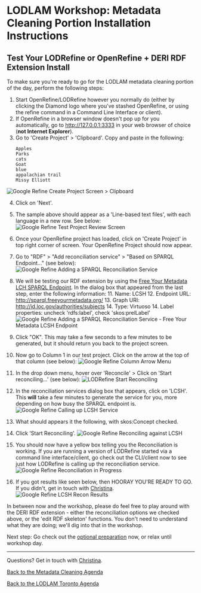 # LODLAM Workshop: Metadata Cleaning Portion Installation Instructions
## Test Your LODRefine or OpenRefine + DERI RDF Extension Install
To make sure you're ready to go for the LODLAM metadata cleaning portion of the day, perform the following steps:

1. Start OpenRefine/LODRefine however you normally do (either by clicking the Diamond logo where you've stashed OpenRefine, or using the refine command in a Command Line Interface or client).
2. If OpenRefine in a browser window doesn't pop up for you automatically, go to http://127.0.0.1:3333 in your web browser of choice (**not Internet Explorer**).
3. Go to 'Create Project' > 'Clipboard'. Copy and paste in the following:
    ```
    Apples
    Parks
    cats
    Goat
    blue
    appalachian trail
    Missy Elliott
    ```
![Google Refine Create Project Screen > Clipboard](../Images/GoogleRefineCreateProjectClipboard.png "Google Refine Create Project Screen > Clipboard")

4. Click on 'Next'.
5. The sample above should appear as a 'Line-based text files', with each language in a new row. See below:
![Google Refine Test Project Review Screen](../Images/GoogleRefineReviewProject.png "Google Refine Test Project Review Screen")

6. Once your OpenRefine project has loaded, click on 'Create Project' in top right corner of screen. Your OpenRefine Project should now appear.
9. Go to "RDF" > "Add reconciliation service" > "Based on SPARQL Endpoint..." (see below):
![Google Refine Adding a SPARQL Reconciliation Service](../Images/GoogleRefineAddSPARQLRecon.png "Google Refine Adding a SPARQL Reconciliation Service")

10. We will be testing our RDF extension by using the [Free Your Metadata LCH SPARQL Endpoint](http://freeyourmetadata.org/reconciliation/). In the dialog box that appeared from the last step, enter the following information:
    11. Name: LCSH
    12. Endpoint URL: http://sparql.freeyourmetadata.org/
    13. Graph URI: http://id.loc.gov/authorities/subjects
    14. Type: Virtuoso
    14. Label properties: uncheck 'rdfs:label', check 'skos:prelLabel'
    ![Google Refine Adding a SPARQL Reconciliation Service - Free Your Metadata LCSH Endpoint](../Images/GoogleRefineAddSPARQLservice.png "Google Refine Adding a SPARQL Reconciliation Service - Free Your Metadata LCSH Endpoint")

15. Click "OK". This may take a few seconds to a few minutes to be generated, but it should return you back to the project screen.
16. Now go to Column 1 in our test project. Click on the arrow at the top of that column (see below):
![Google Refine Column Arrow Menu](../Images/OpenRefine_ColumnArrow.png "Google Refine Column Arrow Menu")

17. In the drop down menu, hover over 'Reconcile' > Click on 'Start reconciling...' (see below):
![LODRefine Start Reconciling](../Images/OpenRefine_StartRecon.png "LODRefine Column Start Reconciling")

18. In the reconciliation services dialog box that appears, click on 'LCSH'. This **will** take a few minutes to generate the service for you, more depending on how busy the SPARQL endpoint is.
![Google Refine Calling up LCSH Service](../Images/GoogleRefineCallingLCSH.png "Google Refine Calling up LCSH Service")

19. What should appears it the following, with skos:Concept checked.
21. Click 'Start Reconciling'.
![Google Refine Reconciling against LCSH](../Images/GoogleRefineLCSHrecon.png "Google Refine Reconciling against LCSH")

22. You should now have a yellow box telling you the Reconciliation is working. If you are running a version of LODRefine started via a command line interface/client, go check out the CLI/client now to see just how LODRefine is calling up the reconciliation service.
![Google Refine Reconciliation in Progress](../Images/GoogleRefineReconInProgress.png "Google Refine Reconciliation in Progress")

23. If you got results like seen below, then HOORAY YOU'RE READY TO GO. If you didn't, get in touch with [Christina](mailto:cmh329@cornell.edu).
![Google Refine LCSH Recon Results](../Images/GoogleRefineLCSHReconResults.png "Google Refine LCSH Recon Results")

In between now and the workshop, please do feel free to play around with the DERI RDF extension - either the reconciliation options we checked above, or the 'edit RDF skeleton' functions. You don't need to understand what they are doing; we'll dig into that in the workshop.

Next step: Go check out the [optional preparation](OptionalPrep.md) now, or relax until workshop day.

---

Questions? Get in touch with [Christina](mailto:cmharlow@gmail.com).

[Back to the Metadata Cleaning Agenda](../)

[Back to the LODLAM Toronto Agenda](https://github.com/LODLAM/LODLAMTO16)

